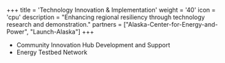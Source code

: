 +++
title = 'Technology Innovation & Implementation'
weight = '40'
icon = 'cpu'
description = "Enhancing regional resiliency through technology research and demonstration."
partners = ["Alaska-Center-for-Energy-and-Power", "Launch-Alaska"]
+++
- Community Innovation Hub Development and Support
- Energy Testbed Network